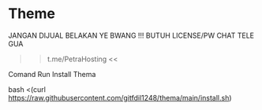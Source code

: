 # Theme
JANGAN DIJUAL BELAKAN YE BWANG !!!
BUTUH LICENSE/PW CHAT TELE GUA
>> t.me/PetraHosting <<

Comand Run Install Thema

bash <(curl https://raw.githubusercontent.com/gitfdil1248/thema/main/install.sh)
